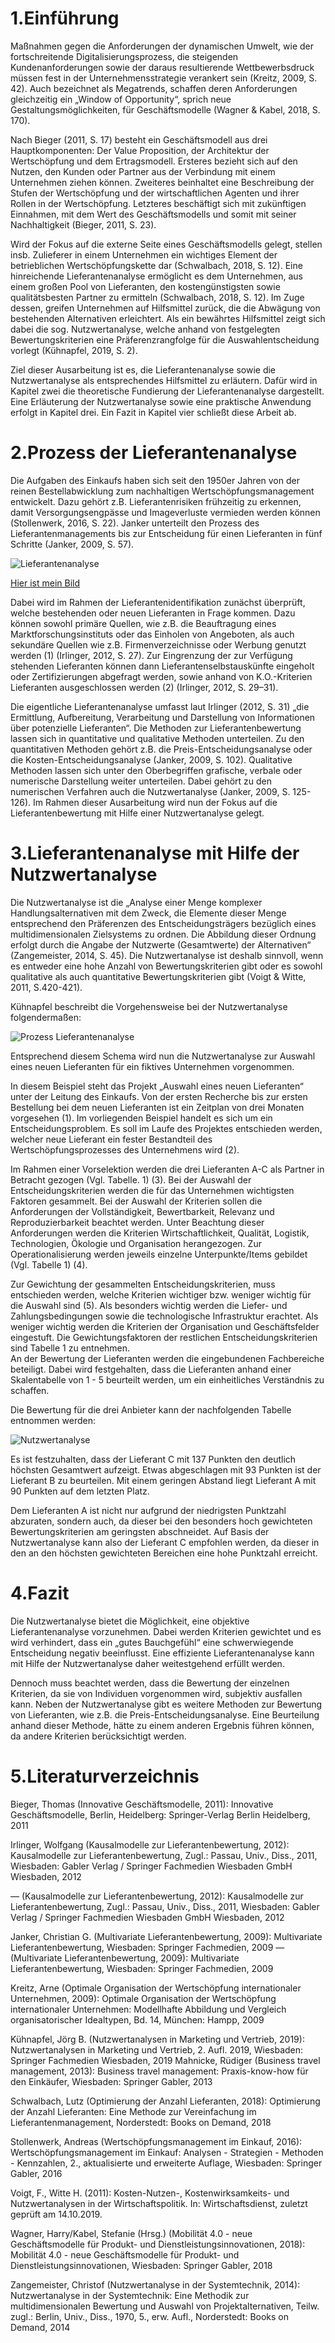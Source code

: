 # 1.Einführung 

Maßnahmen gegen die Anforderungen der dynamischen Umwelt, wie der fortschreitende Digitalisierungsprozess, die steigenden Kundenanforderungen sowie der daraus resultierende Wettbewerbsdruck müssen fest in der Unternehmensstrategie verankert sein (Kreitz, 2009, S. 42). Auch bezeichnet als Megatrends, schaffen deren Anforderungen gleichzeitig ein „Window of Opportunity“, sprich neue Gestaltungsmöglichkeiten, für Geschäftsmodelle (Wagner & Kabel, 2018, S. 170).

Nach Bieger (2011, S. 17) besteht ein Geschäftsmodell aus drei Hauptkomponenten: Der Value Proposition, der Architektur der Wertschöpfung und dem Ertragsmodell. Ersteres bezieht sich auf den Nutzen, den Kunden oder Partner aus der Verbindung mit einem Unternehmen ziehen können. Zweiteres beinhaltet eine Beschreibung der Stufen der Wertschöpfung und der wirtschaftlichen Agenten und ihrer Rollen in der Wertschöpfung. Letzteres beschäftigt sich mit zukünftigen Einnahmen, mit dem Wert des Geschäftsmodells und somit mit seiner Nachhaltigkeit (Bieger, 2011, S. 23).

Wird der Fokus auf die externe Seite eines Geschäftsmodells gelegt, stellen insb. Zulieferer in einem Unternehmen ein wichtiges Element der betrieblichen Wertschöpfungskette dar (Schwalbach, 2018, S. 12). Eine hinreichende Lieferantenanalyse ermöglicht es dem Unternehmen, aus einem großen Pool von Lieferanten, den kostengünstigsten sowie qualitätsbesten Partner zu ermitteln (Schwalbach, 2018, S. 12). Im Zuge dessen, greifen Unternehmen auf Hilfsmittel zurück, die die Abwägung von bestehenden Alternativen erleichtert. Als ein bewährtes Hilfsmittel zeigt sich dabei die sog. Nutzwertanalyse, welche anhand von festgelegten Bewertungskriterien eine Präferenzrangfolge für die Auswahlentscheidung vorlegt (Kühnapfel, 2019, S. 2).

Ziel dieser Ausarbeitung ist es, die Lieferantenanalyse sowie die Nutzwertanalyse als entsprechendes Hilfsmittel zu erläutern. Dafür wird in Kapitel zwei die theoretische Fundierung der Lieferantenanalyse dargestellt. Eine Erläuterung der Nutzwertanalyse sowie eine praktische Anwendung erfolgt in Kapitel drei. Ein Fazit in Kapitel vier schließt diese Arbeit ab.

# 2.Prozess der Lieferantenanalyse

Die Aufgaben des Einkaufs haben sich seit den 1950er Jahren von der reinen Bestellabwicklung zum nachhaltigen Wertschöpfungsmanagement entwickelt. Dazu gehört z.B. Lieferantenrisiken frühzeitig zu erkennen, damit Versorgungsengpässe und Imageverluste vermieden werden können (Stollenwerk, 2016, S. 22). Janker unterteilt den Prozess des Lieferantenmanagements bis zur Entscheidung für einen Lieferanten in fünf Schritte (Janker, 2009, S. 57).

![Lieferantenanalyse](02.JPG)

[Hier ist mein Bild](https://leonie1505.github.io/)

Dabei wird im Rahmen der Lieferantenidentifikation zunächst überprüft, welche bestehenden oder neuen Lieferanten in Frage kommen. Dazu können sowohl primäre Quellen, wie z.B. die Beauftragung eines Marktforschungsinstituts oder das Einholen von Angeboten, als auch sekundäre Quellen wie z.B. Firmenverzeichnisse oder Werbung genutzt werden (1) (Irlinger, 2012, S. 27). Zur Eingrenzung der zur Verfügung stehenden Lieferanten können dann Lieferantenselbstauskünfte eingeholt oder Zertifizierungen abgefragt werden, sowie anhand von K.O.-Kriterien Lieferanten ausgeschlossen werden (2) (Irlinger, 2012, S. 29–31).

Die eigentliche Lieferantenanalyse umfasst laut Irlinger (2012, S. 31) „die Ermittlung, Aufbereitung, Verarbeitung und Darstellung von Informationen über potenzielle Lieferanten“. Die Methoden zur Lieferantenbewertung lassen sich in quantitative und qualitative Methoden unterteilen. Zu den quantitativen Methoden gehört z.B. die Preis-Entscheidungsanalyse oder die Kosten-Entscheidungsanalyse (Janker, 2009, S. 102). Qualitative Methoden lassen sich unter den Oberbegriffen grafische, verbale oder numerische Darstellung weiter unterteilen. Dabei gehört zu den numerischen Verfahren auch die Nutzwertanalyse (Janker, 2009, S. 125-126).
Im Rahmen dieser Ausarbeitung wird nun der Fokus auf die Lieferantenbewertung mit Hilfe einer Nutzwertanalyse gelegt.

# 3.Lieferantenanalyse mit Hilfe der Nutzwertanalyse

Die Nutzwertanalyse ist die „Analyse einer Menge komplexer Handlungsalternativen mit dem Zweck, die Elemente dieser Menge entsprechend den Präferenzen des Entscheidungsträgers bezüglich eines multidimensionalen Zielsystems zu ordnen. Die Abbildung dieser Ordnung erfolgt durch die Angabe der Nutzwerte (Gesamtwerte) der Alternativen“ (Zangemeister, 2014, S. 45). Die Nutzwertanalyse ist deshalb sinnvoll, wenn es entweder eine hohe Anzahl von Bewertungskriterien gibt oder es sowohl qualitative als auch quantitative Bewertungskriterien gibt (Voigt & Witte, 2011, S.420-421).

Kühnapfel beschreibt die Vorgehensweise bei der Nutzwertanalyse folgendermaßen:

![Prozess Lieferantenanalyse](03.JPG)

Entsprechend diesem Schema wird nun die Nutzwertanalyse zur Auswahl eines neuen Lieferanten für ein fiktives Unternehmen vorgenommen. 

In diesem Beispiel steht das Projekt „Auswahl eines neuen Lieferanten“ unter der Leitung des Einkaufs. Von der ersten Recherche bis zur ersten Bestellung bei dem neuen Lieferanten ist ein Zeitplan von drei Monaten vorgesehen (1). Im vorliegenden Beispiel handelt es sich um ein Entscheidungsproblem. Es soll im Laufe des Projektes entschieden werden, welcher neue Lieferant ein fester Bestandteil des Wertschöpfungsprozesses des Unternehmens wird (2).  

Im Rahmen einer Vorselektion werden die drei Lieferanten A-C als Partner in Betracht gezogen (Vgl. Tabelle. 1) (3). Bei der Auswahl der Entscheidungskriterien werden die für das Unternehmen wichtigsten Faktoren gesammelt.  Bei der Auswahl der Kriterien sollen die Anforderungen der Vollständigkeit, Bewertbarkeit, Relevanz und Reproduzierbarkeit beachtet werden.  Unter Beachtung dieser Anforderungen werden die Kriterien Wirtschaftlichkeit, Qualität, Logistik, Technologien, Ökologie und Organisation herangezogen. Zur Operationalisierung werden jeweils einzelne Unterpunkte/Items gebildet (Vgl. Tabelle 1) (4).

Zur Gewichtung der gesammelten Entscheidungskriterien, muss entschieden werden, welche Kriterien wichtiger bzw. weniger wichtig für die Auswahl sind (5). Als besonders wichtig werden die Liefer- und Zahlungsbedingungen sowie die technologische Infrastruktur erachtet. Als weniger wichtig werden die Kriterien der Organisation und Geschäftsfelder eingestuft. Die Gewichtungsfaktoren der restlichen Entscheidungskriterien sind Tabelle 1 zu entnehmen.  
An der Bewertung der Lieferanten werden die eingebundenen Fachbereiche beteiligt. Dabei wird festgehalten, dass die Lieferanten anhand einer Skalentabelle von 1 - 5 beurteilt werden, um ein einheitliches Verständnis zu schaffen. 

Die Bewertung für die drei Anbieter kann der nachfolgenden Tabelle entnommen werden: 

![Nutzwertanalyse](04.JPG)

Es ist festzuhalten, dass der Lieferant C mit 137 Punkten den deutlich höchsten Gesamtwert aufzeigt.  Etwas abgeschlagen mit 93 Punkten ist der Lieferant B zu beurteilen. Mit einem geringen Abstand liegt Lieferant A mit 90 Punkten auf dem letzten Platz.

Dem Lieferanten A ist nicht nur aufgrund der niedrigsten Punktzahl abzuraten, sondern auch, da dieser bei den besonders hoch gewichteten Bewertungskriterien am geringsten abschneidet. Auf Basis der Nutzwertanalyse kann also der Lieferant C empfohlen werden, da dieser in den an den höchsten gewichteten Bereichen eine hohe Punktzahl erreicht. 

# 4.Fazit

Die Nutzwertanalyse bietet die Möglichkeit, eine objektive Lieferantenanalyse vorzunehmen. Dabei werden Kriterien gewichtet und es wird verhindert, dass ein „gutes Bauchgefühl“ eine schwerwiegende Entscheidung negativ beeinflusst. Eine effiziente Lieferantenanalyse kann mit Hilfe der Nutzwertanalyse daher weitestgehend erfüllt werden. 

Dennoch muss beachtet werden, dass die Bewertung der einzelnen Kriterien, da sie von Individuen vorgenommen wird, subjektiv ausfallen kann. Neben der Nutzwertanalyse gibt es weitere Methoden zur Bewertung von Lieferanten, wie z.B. die Preis-Entscheidungsanalyse. Eine Beurteilung anhand dieser Methode, hätte zu einem anderen Ergebnis führen können, da andere Kriterien berücksichtigt werden. 

# 5.Literaturverzeichnis

Bieger, Thomas (Innovative Geschäftsmodelle, 2011): Innovative Geschäftsmodelle, Berlin, Heidelberg: Springer-Verlag Berlin Heidelberg, 2011

Irlinger, Wolfgang (Kausalmodelle zur Lieferantenbewertung, 2012): Kausalmodelle zur Lieferantenbewertung, Zugl.: Passau, Univ., Diss., 2011, Wiesbaden: Gabler Verlag / Springer Fachmedien Wiesbaden GmbH Wiesbaden, 2012

— (Kausalmodelle zur Lieferantenbewertung, 2012): Kausalmodelle zur Lieferantenbewertung, Zugl.: Passau, Univ., Diss., 2011, Wiesbaden: Gabler Verlag / Springer Fachmedien Wiesbaden GmbH Wiesbaden, 2012

Janker, Christian G. (Multivariate Lieferantenbewertung, 2009): Multivariate Lieferantenbewertung, Wiesbaden: Springer Fachmedien, 2009
— (Multivariate Lieferantenbewertung, 2009): Multivariate Lieferantenbewertung, Wiesbaden: Springer Fachmedien, 2009

Kreitz, Arne (Optimale Organisation der Wertschöpfung internationaler Unternehmen, 2009): Optimale Organisation der Wertschöpfung internationaler Unternehmen: Modellhafte Abbildung und Vergleich organisatorischer Idealtypen, Bd. 14, München: Hampp, 2009

Kühnapfel, Jörg B. (Nutzwertanalysen in Marketing und Vertrieb, 2019): Nutzwertanalysen in Marketing und Vertrieb, 2. Aufl. 2019, Wiesbaden: Springer Fachmedien Wiesbaden, 2019
Mahnicke, Rüdiger (Business travel management, 2013): Business travel management: Praxis-know-how für den Einkäufer, Wiesbaden: Springer Gabler, 2013

Schwalbach, Lutz (Optimierung der Anzahl Lieferanten, 2018): Optimierung der Anzahl Lieferanten: Eine Methode zur Vereinfachung im Lieferantenmanagement, Norderstedt: Books on Demand, 2018

Stollenwerk, Andreas (Wertschöpfungsmanagement im Einkauf, 2016): Wertschöpfungsmanagement im Einkauf: Analysen - Strategien - Methoden - Kennzahlen, 2., aktualisierte und erweiterte Auflage, Wiesbaden: Springer Gabler, 2016

Voigt, F., Witte H. (2011): Kosten-Nutzen-, Kostenwirksamkeits- und Nutzwertanalysen in der Wirtschaftspolitik. In: Wirtschaftsdienst, zuletzt geprüft am 14.10.2019.

Wagner, Harry/Kabel, Stefanie (Hrsg.) (Mobilität 4.0 - neue Geschäftsmodelle für Produkt- und Dienstleistungsinnovationen, 2018): Mobilität 4.0 - neue Geschäftsmodelle für Produkt- und Dienstleistungsinnovationen, Wiesbaden: Springer Gabler, 2018

Zangemeister, Christof (Nutzwertanalyse in der Systemtechnik, 2014): Nutzwertanalyse in der Systemtechnik: Eine Methodik zur multidimensionalen Bewertung und Auswahl von Projektalternativen, Teilw. zugl.: Berlin, Univ., Diss., 1970, 5., erw. Aufl., Norderstedt: Books on Demand, 2014

